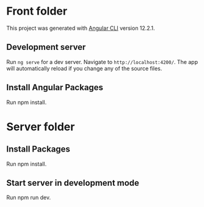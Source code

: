 # Front folder

This project was generated with [Angular CLI](https://github.com/angular/angular-cli) version 12.2.1.

## Development server

Run `ng serve` for a dev server. Navigate to `http://localhost:4200/`. The app will automatically reload if you change any of the source files.

## Install Angular Packages

Run npm install.

# Server folder

## Install Packages

Run npm install.

## Start server in development mode

Run npm run dev.
